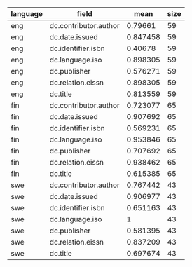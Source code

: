 | language   | field                 |     mean |   size |
|------------|-----------------------|----------|--------|
| eng        | dc.contributor.author | 0.79661  |     59 |
| eng        | dc.date.issued        | 0.847458 |     59 |
| eng        | dc.identifier.isbn    | 0.40678  |     59 |
| eng        | dc.language.iso       | 0.898305 |     59 |
| eng        | dc.publisher          | 0.576271 |     59 |
| eng        | dc.relation.eissn     | 0.898305 |     59 |
| eng        | dc.title              | 0.813559 |     59 |
| fin        | dc.contributor.author | 0.723077 |     65 |
| fin        | dc.date.issued        | 0.907692 |     65 |
| fin        | dc.identifier.isbn    | 0.569231 |     65 |
| fin        | dc.language.iso       | 0.953846 |     65 |
| fin        | dc.publisher          | 0.707692 |     65 |
| fin        | dc.relation.eissn     | 0.938462 |     65 |
| fin        | dc.title              | 0.615385 |     65 |
| swe        | dc.contributor.author | 0.767442 |     43 |
| swe        | dc.date.issued        | 0.906977 |     43 |
| swe        | dc.identifier.isbn    | 0.651163 |     43 |
| swe        | dc.language.iso       | 1        |     43 |
| swe        | dc.publisher          | 0.581395 |     43 |
| swe        | dc.relation.eissn     | 0.837209 |     43 |
| swe        | dc.title              | 0.697674 |     43 |
